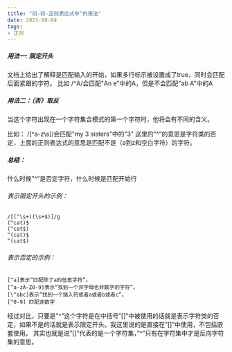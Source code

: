 ```yaml
---
title: "🟨-🟨-正则表达式中^的用法"
date: 2021-08-04
tags: 
- 正则
---
```

##### 用法一:   限定开头

 文档上给出了解释是匹配输入的开始，如果多行标示被设置成了true，同时会匹配后面紧跟的字符。    比如 /^A/会匹配"An e"中的A，但是不会匹配"ab A"中的A

##### 用法二：（否）取反

当这个字符出现在一个字符集合模式的第一个字符时，他将会有不同的含义。

 比如： /[^a-z\s]/会匹配"my 3 sisters"中的"3"  这里的”^”的意思是字符类的否定，上面的正则表达式的意思是匹配不是（a到z和空白字符）的字符。 

##### 总结：

什么时候”^”是否定字符，什么时候是匹配开始行

###### 表示限定开头的示例：
```
/[(^\s+)(\s+$)]/g
(^cat)$
(^cat$)
^(cat)$
^(cat$)
```
###### 表示否定的示例：
```
[^a]表示“匹配除了a的任意字符”。
[^a-zA-Z0-9]表示“找到一个非字母也非数字的字符”。
[\^abc]表示“找到一个插入符或者a或者b或者c”。
[^0-9] 匹配非数字
```
经过对比，只要是”^”这个字符是在中括号”[]”中被使用的话就是表示字符类的否定，如果不是的话就是表示限定开头。我这里说的是直接在”[]”中使用，不包括嵌套使用。 
其实也就是说”[]”代表的是一个字符集，”^”只有在字符集中才是反向字符集的意思。
